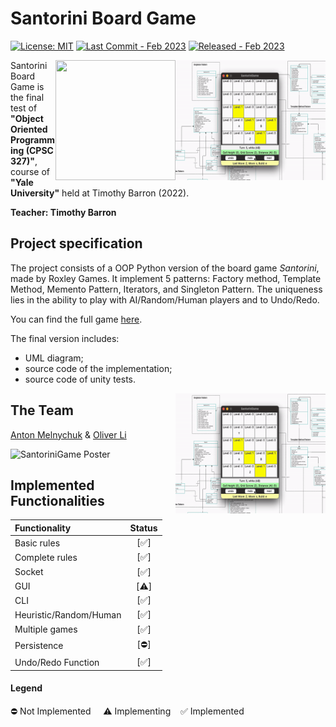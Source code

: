 # Santorini Board Game
[![License: MIT][license-image]][license]
[![Last Commit - Feb 2023](https://img.shields.io/badge/Last_Commit-Feb_2023-D22B2B)](https://)
[![Released - Feb 2023](https://img.shields.io/badge/Released-Feb_2023-D22B2B)](https://)

<img src="./GIFPreview.gif" alt="GUI Video Preview" width="240" height="192" align="right">
<img src="https://images-na.ssl-images-amazon.com/images/I/91irtho0CNL._AC_SL1500_.jpg" width=192px height="192px" align="right" />

Santorini Board Game is the final test of **"Object Oriented Programming (CPSC 327)"**, course of **"Yale University"** held at Timothy Barron (2022).

**Teacher: Timothy Barron**

## Project specification
The project consists of a OOP Python version of the board game *Santorini*, made by Roxley Games. It implement 5 patterns: Factory method, Template Method, Memento Pattern, Iterators, and Singleton Pattern. The uniqueness lies in the ability to play with AI/Random/Human players and to Undo/Redo.

You can find the full game [here](https://roxley.com/products/santorini).

The final version includes:
* UML diagram;
* source code of the implementation;
* source code of unity tests.

<img src="./GIFPreview.gif" alt="GUI Video Preview" width="240" height="192px" align="right" />

## The Team
[Anton Melnychuk](https://github.com/anton-mel) & [Oliver Li](https://github.com/revilobug)


![SantoriniGame Poster](https://ksr-ugc.imgix.net/assets/012/375/156/3acfc190f850cb2d2141687468a2c7e1_original.jpg?ixlib=rb-4.1.0&crop=faces&w=1552&h=873&fit=crop&v=1463757728&auto=format&frame=1&q=92&s=ba6f058da88857a6dcb8b58ff3edddfd)

## Implemented Functionalities
| Functionality | Status |
|:-----------------------|:------------------------------------:|
| Basic rules | [✅] |
| Complete rules | [✅] |
| Socket |[✅] |
| GUI | [⚠️] |
| CLI |[✅] |
| Heuristic/Random/Human | [✅] |
| Multiple games | [✅] |
| Persistence | [⛔] |
| Undo/Redo Function | [✅] |

#### Legend
⛔ Not Implemented &nbsp;&nbsp;&nbsp;&nbsp;⚠️ Implementing&nbsp;&nbsp;&nbsp;&nbsp;✅ Implemented


[license]: https://github.com/S0NN1/ing-sw-2020-piemonti-pirovano-sonnino/blob/master/LICENSE
[license-image]: https://img.shields.io/badge/License-MIT-blue.svg
[javadocs]: https://s0nn1.github.io/santorini-javadocs/
[installation-link]: https://github.com/S0NN1/ing-sw-2020-piemonti-pirovano-sonnino/wiki/Installation
[installation-image]: github/Artboard%201.png
[compiling-image]: github/Artboard%203.png
[compiling-link]: https://github.com/S0NN1/ing-sw-2020-piemonti-pirovano-sonnino/wiki/Compiling
[running-image]: github/Artboard%204.png
[running-link]: https://github.com/S0NN1/ing-sw-2020-piemonti-pirovano-sonnino/wiki/Running
[troubleshooting-link]: https://github.com/S0NN1/ing-sw-2020-piemonti-pirovano-sonnino/wiki/Troubleshooting
[troubleshooting-image]: github/Artboard%205.png
